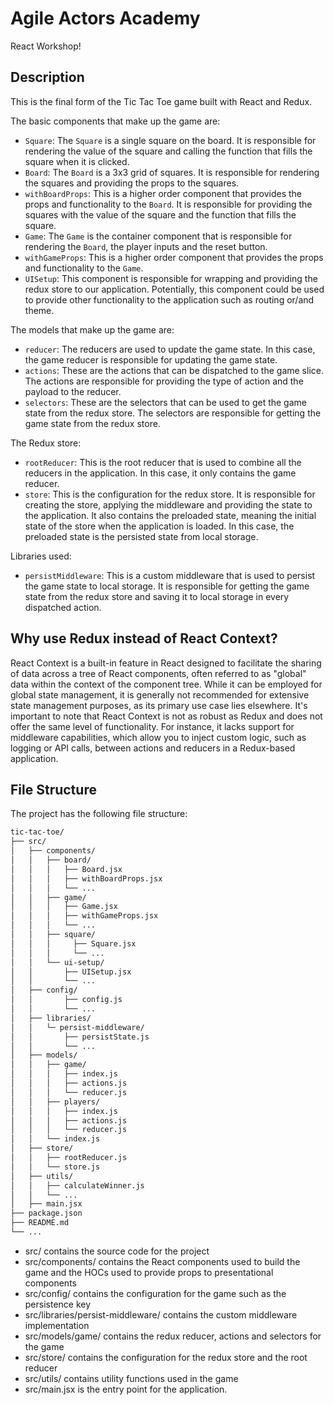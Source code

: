 # Agile Actors Academy

React Workshop!

## Description

This is the final form of the Tic Tac Toe game built with React and Redux.

The basic components that make up the game are:

- `Square`: The `Square` is a single square on the board. It is responsible for rendering the value of the square and calling the function that fills the square when it is clicked.
- `Board`: The `Board` is a 3x3 grid of squares. It is responsible for rendering the squares and providing the props to the squares.
- `withBoardProps`: This is a higher order component that provides the props and functionality to the `Board`. It is responsible for providing the squares with the value of the square and the function that fills the square.
- `Game`: The `Game` is the container component that is responsible for rendering the `Board`, the player inputs and the reset button.
- `withGameProps`: This is a higher order component that provides the props and functionality to the `Game`.
- `UISetup`: This component is responsible for wrapping and providing the redux store to our application. Potentially, this component could be used to provide other functionality to the application such as routing or/and theme.

The models that make up the game are:

- `reducer`: The reducers are used to update the game state. In this case, the game reducer is responsible for updating the game state.
- `actions`: These are the actions that can be dispatched to the game slice. The actions are responsible for providing the type of action and the payload to the reducer.
- `selectors`: These are the selectors that can be used to get the game state from the redux store. The selectors are responsible for getting the game state from the redux store.

The Redux store:

- `rootReducer`: This is the root reducer that is used to combine all the reducers in the application. In this case, it only contains the game reducer.
- `store`: This is the configuration for the redux store. It is responsible for creating the store, applying the middleware and providing the state to the application. It also contains the preloaded state, meaning the initial state of the store when the application is loaded. In this case, the preloaded state is the persisted state from local storage.

Libraries used:

- `persistMiddleware`: This is a custom middleware that is used to persist the game state to local storage. It is responsible for getting the game state from the redux store and saving it to local storage in every dispatched action.

## Why use Redux instead of React Context?

React Context is a built-in feature in React designed to facilitate the sharing of data across a tree of React components, often referred to as "global" data within the context of the component tree. While it can be employed for global state management, it is generally not recommended for extensive state management purposes, as its primary use case lies elsewhere. It's important to note that React Context is not as robust as Redux and does not offer the same level of functionality. For instance, it lacks support for middleware capabilities, which allow you to inject custom logic, such as logging or API calls, between actions and reducers in a Redux-based application.

## File Structure

The project has the following file structure:

```bash
tic-tac-toe/
├── src/
│   ├── components/
│   │   ├── board/
│   │   │   ├── Board.jsx
│   │   │   ├── withBoardProps.jsx
│   │   │   └── ...
│   │   ├── game/
│   │   │   ├── Game.jsx
│   │   │   ├── withGameProps.jsx
│   │   │   └── ...
│   │   ├── square/
│   │   │     ├── Square.jsx
│   │   │     └── ...
│   │   └── ui-setup/
│   │       ├── UISetup.jsx
│   │       └── ...
│   ├── config/
│   │       ├── config.js
│   │       └── ...
│   ├── libraries/
│   │   └─ persist-middleware/
│   │       ├── persistState.js
│   │       └── ...
│   ├── models/
│   │   ├── game/
│   │   │   ├── index.js
│   │   │   ├── actions.js
│   │   │   └── reducer.js
│   │   ├── players/
│   │   │   ├── index.js
│   │   │   ├── actions.js
│   │   │   └── reducer.js
│   │   └── index.js
│   ├── store/
│   │   ├── rootReducer.js
│   │   └── store.js
│   ├── utils/
│   │   ├── calculateWinner.js
│   │   └── ...
│   ├── main.jsx
├── package.json
├── README.md
└── ...
```

- src/ contains the source code for the project
- src/components/ contains the React components used to build the game and the HOCs used to provide props to presentational components
- src/config/ contains the configuration for the game such as the persistence key
- src/libraries/persist-middleware/ contains the custom middleware implementation
- src/models/game/ contains the redux reducer, actions and selectors for the game
- src/store/ contains the configuration for the redux store and the root reducer
- src/utils/ contains utility functions used in the game
- src/main.jsx is the entry point for the application.
